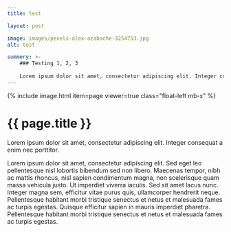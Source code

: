 ```yaml
---
title: test

layout: post

image: images/pexels-alex-azabache-3254753.jpg
alt: test

summery: >-
    ### Testing 1, 2, 3
    
    Lorem ipsum dolor sit amet, consectetur adipiscing elit. Integer consequat a enim nec porttitor.
---
```




{% include image.html item=page viewer=true class="float-left mb-x" %}

# {{ page.title }}


Lorem ipsum dolor sit amet, consectetur adipiscing elit. Integer consequat a enim nec porttitor.






Lorem ipsum dolor sit amet, consectetur adipiscing elit. Sed eget leo pellentesque nisl lobortis bibendum sed non libero. Maecenas tempor, nibh ac mattis rhoncus, nisl sapien condimentum magna, non scelerisque quam massa vehicula justo. Ut imperdiet viverra iaculis. Sed sit amet lacus nunc. Integer magna sem, efficitur vitae purus quis, ullamcorper hendrerit neque. Pellentesque habitant morbi tristique senectus et netus et malesuada fames ac turpis egestas. Quisque efficitur sapien in mauris imperdiet pharetra. Pellentesque habitant morbi tristique senectus et netus et malesuada fames ac turpis egestas.


